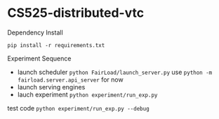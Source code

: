 # CS525-distributed-vtc

Dependency Install

`pip install -r requirements.txt`

Experiment Sequence

- launch scheduler `python FairLoad/launch_server.py`  use `python -m fairload.server.api_server` for now
- launch serving engines
- lauch experiment `python experiment/run_exp.py`

test code 
`python experiment/run_exp.py --debug`